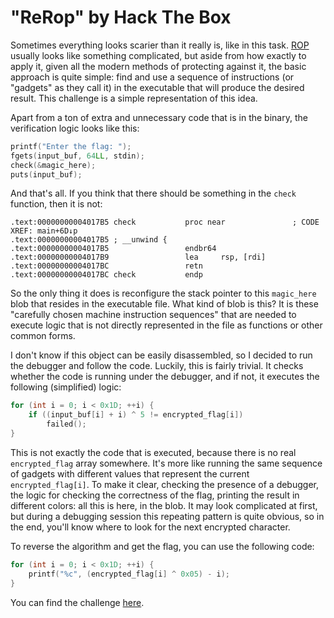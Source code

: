 
# "ReRop" by Hack The Box

Sometimes everything looks scarier than it really is, like in this task. [ROP](https://en.wikipedia.org/wiki/Return-Oriented_Programming) usually looks like something complicated, but aside from how exactly to apply it, given all the modern methods of protecting against it, the basic approach is quite simple: find and use a sequence of instructions (or "gadgets" as they call it) in the executable that will produce the desired result. This challenge is a simple representation of this idea. 

Apart from a ton of extra and unnecessary code that is in the binary, the verification logic looks like this:

```c
printf("Enter the flag: ");
fgets(input_buf, 64LL, stdin);
check(&magic_here);
puts(input_buf);
```

And that's all. If you think that there should be something in the `check` function, then it is not:

```assembly
.text:00000000004017B5 check           proc near               ; CODE XREF: main+6D↓p
.text:00000000004017B5 ; __unwind {
.text:00000000004017B5                 endbr64
.text:00000000004017B9                 lea     rsp, [rdi]
.text:00000000004017BC                 retn
.text:00000000004017BC check           endp
```

So the only thing it does is reconfigure the stack pointer to this `magic_here` blob that resides in the executable file. What kind of blob is this? It is these "carefully chosen machine instruction sequences" that are needed to execute logic that is not directly represented in the file as functions or other common forms.

I don't know if this object can be easily disassembled, so I decided to run the debugger and follow the code. Luckily, this is fairly trivial. It checks whether the code is running under the debugger, and if not, it executes the following (simplified) logic:

```c
for (int i = 0; i < 0x1D; ++i) {
	if ((input_buf[i] + i) ^ 5 != encrypted_flag[i])
		failed();
}
```

This is not exactly the code that is executed, because there is no real `encrypted_flag` array somewhere. It's more like running the same sequence of gadgets with different values that represent the current `encrypted_flag[i]`. To make it clear, checking the presence of a debugger, the logic for checking the correctness of the flag, printing the result in different colors: all this is here, in the blob. It may look complicated at first, but during a debugging session this repeating pattern is quite obvious, so in the end, you'll know where to look for the next encrypted character.

To reverse the algorithm and get the flag, you can use the following code:

```c
for (int i = 0; i < 0x1D; ++i) {  
	printf("%c", (encrypted_flag[i] ^ 0x05) - i);
}
```

You can find the challenge [here](https://app.hackthebox.com/challenges/ReRop).
